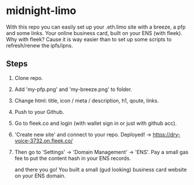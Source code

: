 # midnight-limo

With this repo you can easily set up your .eth.limo site with a breeze, a pfp and some links. Your online business card, built on your ENS (with fleek). Why with fleek? Cause it is way easier than to set up some scripts to refresh/renew the ipfs/ipns.

## Steps

1. Clone repo.
2. Add 'my-pfp.png' and 'my-breeze.png' to folder.
3. Change html: title, icon / meta / description, h1, qoute, links.
4. Push to your Github.
5. Go to fleek.co and login (with wallet sign in or just with github acc).
6. 'Create new site' and connect to your repo. Deployed! -> https://dry-voice-3732.on.fleek.co/
7. Then go to 'Settings' -> 'Domain Management' -> 'ENS'. Pay a small gas fee to put the content hash in your ENS records.

   and there you go! You built a small (gud looking) business card website on your ENS domain.
